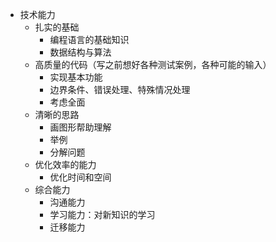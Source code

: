 - 技术能力
  - 扎实的基础
    - 编程语言的基础知识
    - 数据结构与算法
  - 高质量的代码（写之前想好各种测试案例，各种可能的输入）
    - 实现基本功能
    - 边界条件、错误处理、特殊情况处理
    - 考虑全面
  - 清晰的思路
    - 画图形帮助理解
    - 举例
    - 分解问题
  - 优化效率的能力
    - 优化时间和空间
  - 综合能力
    - 沟通能力
    - 学习能力：对新知识的学习
    - 迁移能力